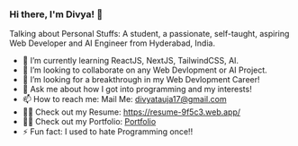 ### Hi there, I'm Divya!  👋
<!--
**DivyaPariti/DivyaPariti** is a ✨ _special_ ✨ repository because its `README.md` (this file) appears on your GitHub profile.

Here are some ideas to get you started:
-->
Talking about Personal Stuffs:
A student, a passionate, self-taught, aspiring Web Developer and AI Engineer  from Hyderabad, India.

- 🌱 I’m currently learning ReactJS, NextJS, TailwindCSS, AI.
- 👯 I’m looking to collaborate on any Web Devlopment or AI Project.
- 🤔 I’m looking for a breakthrough in my Web Devlopment Career!
- 💬 Ask me about how I got into programming and my interests!
- 📫 How to reach me: Mail Me: divyatauja17@gmail.com
- 🙆‍♂️ Check out my Resume: https://resume-9f5c3.web.app/
- 🙆‍♂️ Check out my Portfolio: [Portfolio](https://divyapariti.github.io/Portfolio/)
- ⚡ Fun fact: I used to hate Programming once!!



